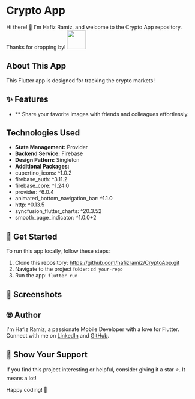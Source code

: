 
# Crypto App

Hi there! 👋 I'm Hafiz Ramiz, and welcome to the Crypto App repository. Thanks for dropping by! <img src="https://user-images.githubusercontent.com/102408138/181803992-c16d979a-e758-425b-8561-45bdf4fd04ec.gif" width="50" height="50" />

## About This App

This Flutter app is designed for tracking the crypto markets!

## ✨ Features

- ** Share your favorite images with friends and colleagues effortlessly.

## Technologies Used

- **State Management:** Provider
- **Backend Service:** Firebase 
- **Design Pattern:** Singleton
- **Additional Packages:**
- cupertino_icons: ^1.0.2
- firebase_auth: ^3.11.2
- firebase_core: ^1.24.0
- provider: ^6.0.4
- animated_bottom_navigation_bar: ^1.1.0
- http: ^0.13.5
- syncfusion_flutter_charts: ^20.3.52
- smooth_page_indicator: ^1.0.0+2


## 🚀 Get Started

To run this app locally, follow these steps:

1. Clone this repository: https://github.com/hafizramiz/CryptoApp.git
2. Navigate to the project folder:  `cd your-repo`
3. Run the app: `flutter run`

## 📸 Screenshots


## 🤓 Author

I'm Hafiz Ramiz, a passionate Mobile Developer with a love for Flutter. 
Connect with me on [LinkedIn](https://www.linkedin.com/in/hafizramiz/) and [GitHub](https://github.com/hafizramiz).

## 🌟 Show Your Support

If you find this project interesting or helpful, consider giving it a star ⭐️. It means a lot!

Happy coding! 🚀
